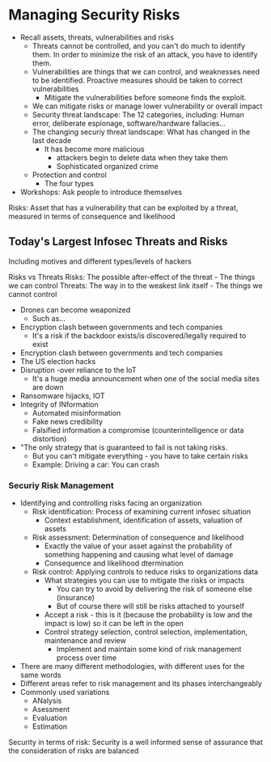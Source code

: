 # Managing Security Risks
- Recall assets, threats, vulnerabilities and risks
  - Threats cannot be controlled, and you can't do much to identify them. In order to minimize the risk of an attack, you have to identify them.
  - Vulnerabilities are things that we can control, and weaknesses need to be identified. Proactive measures should be taken to correct vulnerabilities
    - Mitigate the vulnerabilities before someone finds the exploit.
  - We can mitigate risks or manage lower vulnerability or overall impact
  - Security threat landscape: The 12 categories, including: Human error, deliberate espionage, software/hardware fallacies...
  - The changing securiy threat landscape: What has changed in the last decade
    - It has become more malicious 
      - attackers begin to delete data when they take them
      - Sophisticated organized crime
  - Protection and control
    - The four types
- Workshops: Ask people to introduce themselves

Risks: Asset that has a vulnerability that can be exploited by a threat, measured in terms of consequence and likelihood

## Today's Largest Infosec Threats and Risks
Including motives and different types/levels of hackers

Risks vs Threats
Risks: The possible after-effect of the threat - The things we can control
Threats: The way in to the weakest link itself - The things we cannot control

- Drones can become weaponized
  - Such as...
- Encryption clash between governments and tech companies
  - It's a risk if the backdoor exists/is discovered/legally required to exist
- Encryption clash between governments and tech companies
- The US election hacks
- Disruption -over reliance to the IoT
  - It's a huge media announcement when one of the social media sites are down
- Ransomware hijacks, IOT
- Integrity of INformation
  - Automated misinformation
  - Fake news credibility
  - Falsified information a compromise (counterintelligence or data distortion)
- "The only strategy that is guaranteed to fail is not taking risks.
  - But you can't mitigate everything - you have to take certain risks
  - Example: Driving a car: You can crash

### Securiy Risk Management
- Identifying and controlling risks facing an organization
  - Risk identification: Process of examining current infosec situation
    - Context establishment, identification of assets, valuation of assets
  - Risk assessment: Determination of consequence and likelihood
    - Exactly the value of your asset against the probability of something happening and causing what level of damage
    - Consequence and likelihood dtermination
  - Risk control: Applying controls to reduce risks to organizations data
    - What strategies you can use to mitigate the risks or impacts
      - You can try to avoid by delivering the risk of someone else (insurance)
      - But of course there will still be risks attached to yourself
    - Accept a risk - this is it (because the probability is low and the impact is low) so it can be left in the open
    - Control strategy selection, control selection, implementation, maintenance and review
      - Implement and maintain some kind of risk management process over time
- There are many different methodologies, with different uses for the same words
- Different areas refer to risk management and its phases interchangeably 
- Commonly used variations
  - ANalysis
  - Asessment
  - Evaluation
  - Estimation

Security in terms of risk: Security is a well informed sense of assurance that the consideration of risks are balanced

